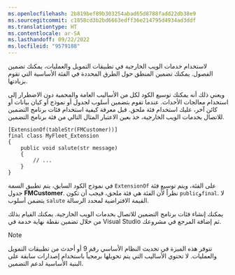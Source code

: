 ```yaml
---
ms.openlocfilehash: 2b819bef89b303254abad65d8788fadd22db38e9
ms.sourcegitcommit: c1858cd3b2bd6663edff36e214795d4934ad3ddf
ms.translationtype: HT
ms.contentlocale: ar-SA
ms.lasthandoff: 09/22/2022
ms.locfileid: "9579188"
---
```


لاستخدام خدمات الويب الخارجية في تطبيقات التمويل والعمليات، يمكنك تضمين الفصول. يمكنك تضمين المنطق حول الطرق المحددة في الفئة الأساسية التي تقوم بزيادتها. 

ويعني ذلك أنه يمكنك توسيع الكود لكل من الأساليب العامة والمحمية دون الاضطرار إلى استخدام معالجات الأحداث. عندما تقوم بتضمين أسلوب لجدول أو نموذج أو كيان بيانات أو كائن آخر، عليك استخدام فئة ملحق. قبل معرفة كيفية استخدام فئات برنامج التضمين للاتصال بخدمات الويب الخارجية، خذ بعين الاعتبار المثال التالي من فئة برنامج التضمين.

```xpp
[ExtensionOf(tableStr(FMCustomer))]
final class MyFleet_Extension
{
    public void salute(str message)
    {
        // ...
    }
}
```
في نموذج الكود السابق، يتم تطبيق السمة `ExtensionOf` على الفئة، ويتم توسيع فئة جدول **FMCustomer**. نظراً لأن الفئة هي فئة ملحق، فيجب أن تكون `public`و`final`. لا يتضمن أسلوب `salute` القيمة الافتراضية لمحدد الرسالة.

يمكنك إنشاء فئات برنامج التضمين للاتصال بخدمات الويب الخارجية. يمكنك القيام بذلك من خلال تضمين نقطة نهاية خدمة في Visual Studio ثم إضافة المرجع في مشروعك.

> [!NOTE]
> تتوفر هذه الميزة في تحديث النظام الأساسي رقم 9 أو أحدث من تطبيقات التمويل والعمليات. لا تحتوي الأساليب التي يتم تحويلها برمجياً باستخدام إصدارات سابقة على البنية الأساسية لدعم التضمين.
